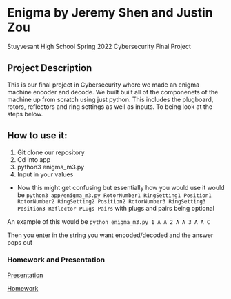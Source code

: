 # Enigma by Jeremy Shen and Justin Zou
Stuyvesant High School Spring 2022 Cybersecurity Final Project

## Project Description
This is our final project in Cybersecurity where we made an enigma machine encoder and decode. We built built all of the componenets of the machine up from scratch using just python. This includes the plugboard, rotors, reflectors and ring settings as well as inputs. To being look at the steps below.

## How to use it:
1. Git clone our repository
2. Cd into app
3. python3 enigma_m3.py
4. Input in your values
* Now this might get confusing but essentially how you would use it would be 
```python3 app/enigma_m3.py RotorNumber1 RingSetting1 Position1 RotorNumber2 RingSetting2 Position2 RotorNumber3 RingSetting3 Position3 Reflector PLugs Pairs``` with plugs and pairs being optional

An example of this would be ```python enigma_m3.py 1 A A 2 A A 3 A A C```

Then you enter in the string you want encoded/decoded and the answer pops out

### Homework and Presentation
[Presentation](PRESENTATION.md)

[Homework](HOMEWORK.md)
